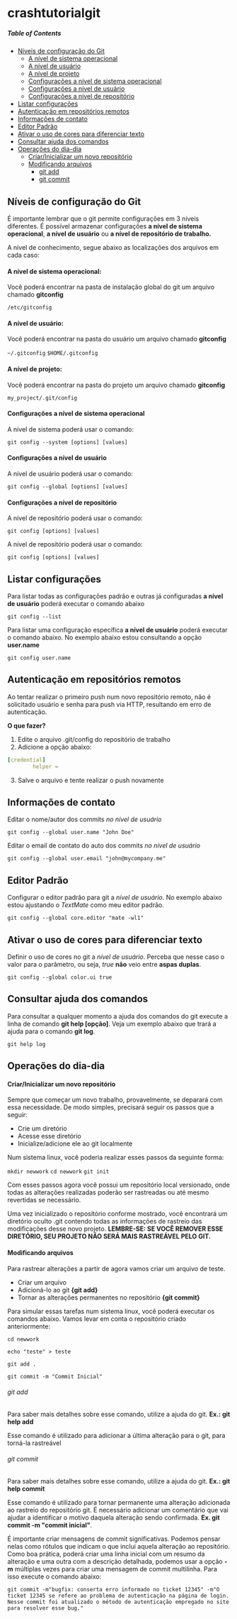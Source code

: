 # crashtutorialgit
##### Table of Contents
* [Níveis de configuração do Git](#níveis-de-configuração-do-git)
    * [A nível de sistema operacional](#a-nível-de-sistema-operacional)
    * [A nível de usuário](#a-nível-de-usuário)
    * [A nível de projeto](#nível-de-projeto)
    * [Configurações a nível de sistema operacional](#configurações-a-nível-de-sistema-operacional)
    * [Configurações a nível de usuário](#configurações-a-nível-de-usuário)
    * [Configurações a nível de repositório](#configurações-a-nível-de-repositório)
* [Listar configurações](#listar-configurações)
* [Autenticação em repositórios remotos](#autenticação-em-repositórios-remotos)
* [Informações de contato](#informações-de-contato)
* [Editor Padrão](#editor-padrão)
* [Ativar o uso de cores para diferenciar texto](#ativar-o-uso-de-cores-para-diferenciar-texto)
* [Consultar ajuda dos comandos](#consultar-ajuda-dos-comandos)
* [Operações do dia-dia](#operações-do-dia-dia)
    * [Criar/Inicializar um novo repositório](#criar/inicializar-um-novo-repositório)
    * [Modificando arquivos](#modificando-arquivos)
	    * [git add](#git-add)
	    * [git commit](#git-commit)

## Níveis de configuração do Git
É importante lembrar que o git permite configurações em 3 níveis diferentes. É possível armazenar configurações **a nível de sistema operacional**, **a nível de usuário** ou **a nível de repositório de trabalho.**

A nível de conhecimento, segue abaixo as localizações dos arquivos em cada caso:

#### A nível de sistema operacional:
Você poderá encontrar na pasta de instalação global do git um arquivo chamado **gitconfig**

`/etc/gitconfig`

#### A nível de usuário:
Você poderá encontrar na pasta do usuário um arquivo chamado **gitconfig**

`~/.gitconfig`
`$HOME/.gitconfig`

#### A nível de projeto:
Você poderá encontrar na pasta do projeto um arquivo chamado **gitconfig**

`my_project/.git/config`

#### Configurações a nível de sistema operacional
A nível de sistema poderá usar o comando:

`git config --system [options] [values]`

#### Configurações a nível de usuário
A nível de usuário poderá usar o comando:

`git config --global [options] [values]`

#### Configurações a nível de repositório
A nível de repositório poderá usar o comando:

`git config [options] [values]`

A nível de repositório poderá usar o comando:

`git config [options] [values]`

## Listar configurações
Para listar todas as configurações padrão e outras já configuradas **a nível de usuário** poderá executar o comando abaixo

`git config --list`

Para listar uma configuração específica **a nível de usuário** poderá executar o comando abaixo. No exemplo abaixo estou consultando a opção **user.name**

`git config user.name`

## Autenticação em repositórios remotos
Ao tentar realizar o primeiro push num novo repositório remoto, não é solicitado usuário e senha para push via HTTP, resultando em erro de autenticação. 

**O que fazer?**

1. Edite o arquivo .git/config do repositório de trabalho
2. Adicione a opção abaixo:

```yaml
[credential]
        helper =
```

3. Salve o arquivo e tente realizar o push novamente

## Informações de contato
Editar o nome/autor dos commits *no nível de usuário*

`git config --global user.name "John Doe"`

Editar o email de contato do auto dos commits *no nível de usuário*

`git config --global user.email "john@mycompany.me"`

## Editor Padrão
Configurar o editor padrão para git a *nível de usuário*. No exemplo abaixo estou ajustando o *TextMate* como meu editor padrão.

`git config --global core.editor "mate -wl1"`

## Ativar o uso de cores para diferenciar texto
Definir o uso de cores no git a *nível de usuário*. Perceba que nesse caso o valor para o parâmetro, ou seja, *true* **não** veio entre **aspas duplas**.

`git config --global color.ui true`

## Consultar ajuda dos comandos
Para consultar a qualquer momento a ajuda dos comandos do git execute a linha de comando **git help [opção]**. Veja um exemplo abaixo que trará a ajuda para o comando **git log**.

`git help log`

## Operações do dia-dia
#### Criar/Inicializar um novo repositório
Sempre que começar um novo trabalho, provavelmente, se deparará com essa necessidade. De modo simples, precisará seguir os passos que a seguir:

- Crie um diretório
- Acesse esse diretório
- Inicialize/adicione ele ao git localmente

Num sistema linux, você poderia realizar esses passos da seguinte forma:

`mkdir newwork`
`cd newwork`
`git init`

Com esses passos agora você possui um repositório local versionado, onde todas as alterações realizadas poderão ser rastreadas ou até mesmo revertidas se necessário. 

Uma vez inicializado o repositório conforme mostrado, você encontrará um diretório oculto .git contendo todas as informações de rastreio das modificações desse novo projeto. **LEMBRE-SE: SE VOCÊ REMOVER ESSE DIRETÓRIO, SEU PROJETO NÃO SERÁ MAIS RASTREÁVEL PELO GIT.**

#### Modificando arquivos
Para rastrear alterações a partir de agora vamos criar um arquivo de teste.

- Criar um arquivo
- Adicioná-lo ao git **{git add}**
- Tornar as alterações permanentes no repositório **{git commit}**

Para simular essas tarefas num sistema linux, você poderá executar os comandos abaixo. Vamos levar em conta o repositório criado anteriormente:

`cd newwork`

`echo "teste" > teste`

`git add .`

`git commit -m "Commit Inicial"`

###### git add

Para saber mais detalhes sobre esse comando, utilize a ajuda do git. **Ex.: git help add**

Esse comando é utilizado para adicionar a última alteração para o git, para torná-la rastreável
###### git commit

Para saber mais detalhes sobre esse comando, utilize a ajuda do git. **Ex.: git help commit**

Esse comando é utilizado para tornar permanente uma alteração adicionada ao rastreio do repositório git. É necessário adicionar um comentário que vai ajudar a identificar o motivo daquela alteração sendo confirmada. **Ex. git commit -m "commit inicial"**.

É importante criar mensagens de commit significativas. Podemos pensar nelas como rótulos que indicam o que inclui aquela alteração ao repositório. Como boa prática, poderá criar uma linha inicial com um resumo da alteração e uma outra com a descrição detalhada, podemos usar a opção **-m** múltiplas vezes para criar uma mensagem de commit multilinha. Para isso execute o comando abaixo:

`git commit -m"bugfix: conserta erro informado no ticket 12345" -m"O ticket 12345 se refere ao problema de autenticação na página de login. Nesse commit foi atualizado o método de autenticação empregado no site para resolver esse bug."`

